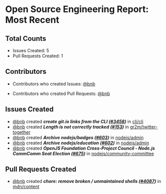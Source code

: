 # Open Source Engineering Report: Most Recent

## Total Counts

* Issues Created: 5
* Pull Requests Created: 1

## Contributors

* Contributors who created Issues: [@bnb](https://github.com/bnb)

* Contributors who created Pull Requests: [@bnb](https://github.com/bnb)

## Issues Created

* [@bnb](https://github.com/bnb) created _**create git.io links from the CLI ([#3458](https://github.com/cli/cli/pull/3458))**_ in [cli/cli](https://github.com/cli/cli)
* [@bnb](https://github.com/bnb) created _**Length is not correctly tracked ([#153](https://github.com/gr2m/twitter-together/pull/153))**_ in [gr2m/twitter-together](https://github.com/gr2m/twitter-together)
* [@bnb](https://github.com/bnb) created _**Archive nodejs/badges ([#603](https://github.com/nodejs/admin/pull/603))**_ in [nodejs/admin](https://github.com/nodejs/admin)
* [@bnb](https://github.com/bnb) created _**Archive nodejs/education ([#602](https://github.com/nodejs/admin/pull/602))**_ in [nodejs/admin](https://github.com/nodejs/admin)
* [@bnb](https://github.com/bnb) created _**OpenJS Foundation Cross-Project Council - Node.js CommComm Seat Election ([#675](https://github.com/nodejs/community-committee/pull/675))**_ in [nodejs/community-committee](https://github.com/nodejs/community-committee)

## Pull Requests Created

* [@bnb](https://github.com/bnb) created _**chore: remove broken / unmaintained shells ([#4087](https://github.com/mdn/content/pull/4087))**_ in [mdn/content](https://github.com/mdn/content)